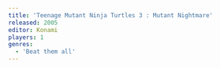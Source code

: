 ```yaml
---
title: 'Teenage Mutant Ninja Turtles 3 : Mutant Nightmare'
released: 2005
editor: Konami
players: 1
genres:
  - 'Beat them all'
---
```

